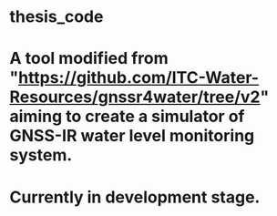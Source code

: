 # thesis_code
# A tool modified from "https://github.com/ITC-Water-Resources/gnssr4water/tree/v2" aiming to create a simulator of GNSS-IR water level monitoring system.
# Currently in development stage.
